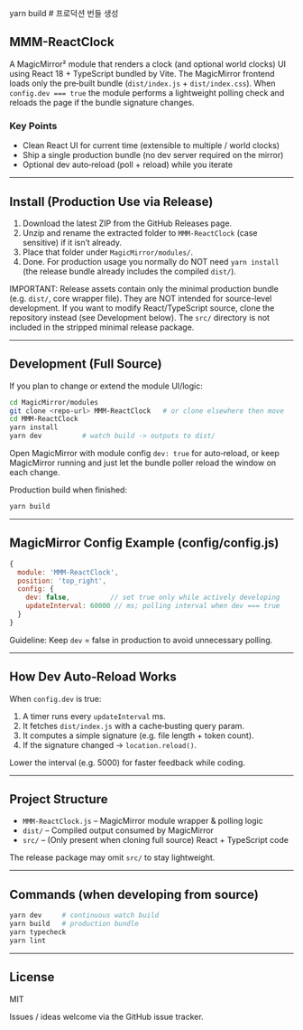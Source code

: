 yarn build # 프로덕션 번들 생성

## MMM-ReactClock

A MagicMirror² module that renders a clock (and optional world clocks) UI using React 18 + TypeScript bundled by Vite. The MagicMirror frontend loads only the pre‑built bundle (`dist/index.js` + `dist/index.css`). When `config.dev === true` the module performs a lightweight polling check and reloads the page if the bundle signature changes.

### Key Points

- Clean React UI for current time (extensible to multiple / world clocks)
- Ship a single production bundle (no dev server required on the mirror)
- Optional dev auto‑reload (poll + reload) while you iterate

---

## Install (Production Use via Release)

1. Download the latest ZIP from the GitHub Releases page.
2. Unzip and rename the extracted folder to `MMM-ReactClock` (case sensitive) if it isn’t already.
3. Place that folder under `MagicMirror/modules/`.
4. Done. For production usage you normally do NOT need `yarn install` (the release bundle already includes the compiled `dist/`).

IMPORTANT: Release assets contain only the minimal production bundle (e.g. `dist/`, core wrapper file). They are NOT intended for source-level development. If you want to modify React/TypeScript source, clone the repository instead (see Development below). The `src/` directory is not included in the stripped minimal release package.

---

## Development (Full Source)

If you plan to change or extend the module UI/logic:

```bash
cd MagicMirror/modules
git clone <repo-url> MMM-ReactClock   # or clone elsewhere then move
cd MMM-ReactClock
yarn install
yarn dev          # watch build -> outputs to dist/
```

Open MagicMirror with module config `dev: true` for auto‑reload, or keep MagicMirror running and just let the bundle poller reload the window on each change.

Production build when finished:

```bash
yarn build
```

---

## MagicMirror Config Example (config/config.js)

```js
{
  module: 'MMM-ReactClock',
  position: 'top_right',
  config: {
    dev: false,          // set true only while actively developing
    updateInterval: 60000 // ms; polling interval when dev === true
  }
}
```

Guideline: Keep `dev` = false in production to avoid unnecessary polling.

---

## How Dev Auto‑Reload Works

When `config.dev` is true:

1. A timer runs every `updateInterval` ms.
2. It fetches `dist/index.js` with a cache‑busting query param.
3. It computes a simple signature (e.g. file length + token count).
4. If the signature changed → `location.reload()`.

Lower the interval (e.g. 5000) for faster feedback while coding.

---

## Project Structure

- `MMM-ReactClock.js` – MagicMirror module wrapper & polling logic
- `dist/` – Compiled output consumed by MagicMirror
- `src/` – (Only present when cloning full source) React + TypeScript code

The release package may omit `src/` to stay lightweight.

---

## Commands (when developing from source)

```bash
yarn dev     # continuous watch build
yarn build   # production bundle
yarn typecheck
yarn lint
```

---

## License

MIT

Issues / ideas welcome via the GitHub issue tracker.
